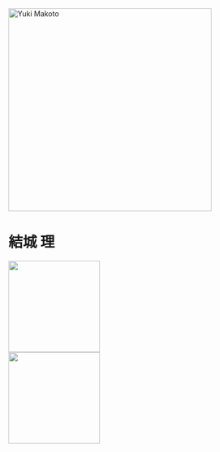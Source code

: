<div style="display: inline_block">
  <img width="400px"align="center" alt="Yuki Makoto" src="https://pa1.aminoapps.com/6743/1cd54752d7df691b91aee6227263184127d15d90_00.gif"
</div>

<h1>結城 理</h1>

<div>
  <a href="https://github.com/clarkjkkj">
  <img height="180em" src="https://github-readme-stats.vercel.app/api?username=clarkjkkj&show_icons=true&theme=dark"> <br>
  <img height="180em" src="https://github-readme-stats.vercel.app/api/top-langs/?username=clarkjkkj&layout=compact&show_icons=true&theme=dark">
</div>
